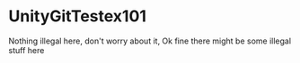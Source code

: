 # UnityGitTestex101
Nothing illegal here, don't worry about it,
Ok fine there might be some illegal stuff here
